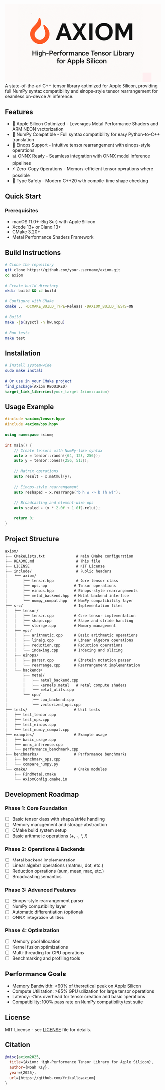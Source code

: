 <img src="assets/axiom-bannar.png">
A state-of-the-art C++ tensor library optimized for Apple Silicon, providing full NumPy syntax compatibility and einops-style tensor rearrangement for seamless on-device AI inference.

## Features
- 🚀 Apple Silicon Optimized - Leverages Metal Performance Shaders and ARM NEON vectorization
- 🐍 NumPy Compatible - Full syntax compatibility for easy Python-to-C++ translation
- 🔄 Einops Support - Intuitive tensor rearrangement with einops-style operations
- 📊 ONNX Ready - Seamless integration with ONNX model inference pipelines
- ⚡ Zero-Copy Operations - Memory-efficient tensor operations where possible
- 🎯 Type Safety - Modern C++20 with compile-time shape checking

## Quick Start
### Prerequisites
- macOS 11.0+ (Big Sur) with Apple Silicon
- Xcode 13+ or Clang 13+
- CMake 3.20+
- Metal Performance Shaders Framework

## Build Instructions
```bash
# Clone the repository
git clone https://github.com/your-username/axiom.git
cd axiom

# Create build directory
mkdir build && cd build

# Configure with CMake
cmake .. -DCMAKE_BUILD_TYPE=Release -DAXIOM_BUILD_TESTS=ON

# Build
make -j$(sysctl -n hw.ncpu)

# Run tests
make test
```

## Installation
```cmake
# Install system-wide
sudo make install

# Or use in your CMake project
find_package(Axiom REQUIRED)
target_link_libraries(your_target Axiom::axiom)
```

## Usage Example
```cpp
#include <axiom/tensor.hpp>
#include <axiom/ops.hpp>

using namespace axiom;

int main() {
    // Create tensors with NumPy-like syntax
    auto x = tensor::randn({64, 128, 256});
    auto y = tensor::ones({256, 512});
    
    // Matrix operations
    auto result = x.matmul(y);
    
    // Einops-style rearrangement
    auto reshaped = x.rearrange("b h w -> b (h w)");
    
    // Broadcasting and element-wise ops
    auto scaled = (x * 2.0f + 1.0f).relu();
    
    return 0;
}
```

## Project Structure
```
axiom/
├── CMakeLists.txt              # Main CMake configuration
├── README.md                   # This file
├── LICENSE                     # MIT License
├── include/                    # Public headers
│   └── axiom/
│       ├── tensor.hpp          # Core tensor class
│       ├── ops.hpp            # Tensor operations
│       ├── einops.hpp         # Einops-style rearrangements
│       ├── metal_backend.hpp  # Metal backend interface
│       └── numpy_compat.hpp   # NumPy compatibility layer
├── src/                       # Implementation files
│   ├── tensor/
│   │   ├── tensor.cpp         # Core tensor implementation
│   │   ├── shape.cpp          # Shape and stride handling
│   │   └── storage.cpp        # Memory management
│   ├── ops/
│   │   ├── arithmetic.cpp     # Basic arithmetic operations
│   │   ├── linalg.cpp         # Linear algebra operations
│   │   ├── reduction.cpp      # Reduction operations
│   │   └── indexing.cpp       # Indexing and slicing
│   ├── einops/
│   │   ├── parser.cpp         # Einstein notation parser
│   │   └── rearrange.cpp      # Rearrangement implementation
│   └── backends/
│       ├── metal/
│       │   ├── metal_backend.cpp
│       │   ├── kernels.metal   # Metal compute shaders
│       │   └── metal_utils.cpp
│       └── cpu/
│           ├── cpu_backend.cpp
│           └── vectorized_ops.cpp
├── tests/                     # Unit tests
│   ├── test_tensor.cpp
│   ├── test_ops.cpp
│   ├── test_einops.cpp
│   └── test_numpy_compat.cpp
├── examples/                  # Example usage
│   ├── basic_usage.cpp
│   ├── onnx_inference.cpp
│   └── performance_benchmark.cpp
├── benchmarks/                # Performance benchmarks
│   ├── benchmark_ops.cpp
│   └── compare_numpy.py
└── cmake/                     # CMake modules
    ├── FindMetal.cmake
    └── AxiomConfig.cmake.in
```
## Development Roadmap
### Phase 1: Core Foundation

- [ ] Basic tensor class with shape/stride handling
- [ ] Memory management and storage abstraction
- [ ] CMake build system setup
- [ ] Basic arithmetic operations (+, -, *, /)

### Phase 2: Operations & Backends

- [ ] Metal backend implementation
- [ ] Linear algebra operations (matmul, dot, etc.)
- [ ] Reduction operations (sum, mean, max, etc.)
- [ ] Broadcasting semantics

### Phase 3: Advanced Features

- [ ] Einops-style rearrangement parser
- [ ] NumPy compatibility layer
- [ ] Automatic differentiation (optional)
- [ ] ONNX integration utilities

### Phase 4: Optimization

- [ ] Memory pool allocation
- [ ] Kernel fusion optimizations
- [ ] Multi-threading for CPU operations
- [ ] Benchmarking and profiling tools

## Performance Goals

- Memory Bandwidth: >90% of theoretical peak on Apple Silicon
- Compute Utilization: >85% GPU utilization for large tensor operations
- Latency: <1ms overhead for tensor creation and basic operations
- Compatibility: 100% pass rate on NumPy compatibility test suite

## License
MIT License - see [LICENSE](LICENSE) file for details.

## Citation
```bibtex
@misc{axiom2025,
  title={Axiom: High-Performance Tensor Library for Apple Silicon},
  author={Noah Kay},
  year={2025},
  url={https://github.com/frikallo/axiom}
}
```